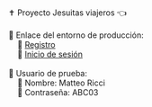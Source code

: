 ✝️ Proyecto Jesuitas viajeros 👈<br>
<br>
🔷 Enlace del entorno de producción:<br>
&nbsp;&nbsp;&nbsp;&nbsp;🔹 <a href="http://06.1daw.esvirgua.com/jesuitas/app/jesuitas_registro/registro.html">Registro</a><br>
&nbsp;&nbsp;&nbsp;&nbsp;🔹 <a href="http://06.1daw.esvirgua.com/jesuitas/app/jesuitas_ES/jesuitas.html">Inicio de sesión</a><br>
<br>
🔷 Usuario de prueba:<br>
&nbsp;&nbsp;&nbsp;&nbsp;🔹 Nombre: Matteo Ricci<br>
&nbsp;&nbsp;&nbsp;&nbsp;🔹 Contraseña: ABC03<br>

